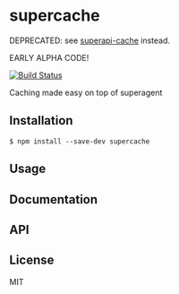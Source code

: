 # supercache

DEPRECATED: see [superapi-cache](https://github.com/stephanebachelier/superapi-cache) instead.

EARLY ALPHA CODE!

[![Build Status](https://secure.travis-ci.org/stephanebachelier/supercache.png?branch=master)](http://travis-ci.org/stephanebachelier/supercache)

Caching made easy on top of superagent

## Installation

```
$ npm install --save-dev supercache
```

## Usage

## Documentation

## API

## License

MIT
